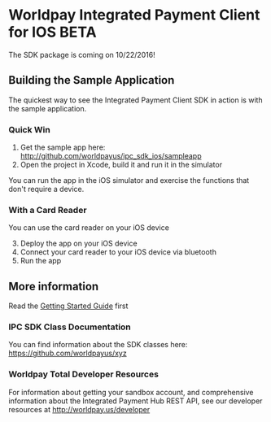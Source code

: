 # Worldpay Integrated Payment Client for IOS BETA

The SDK package is coming on 10/22/2016!



## Building the Sample Application
The quickest way to see the Integrated Payment Client SDK in action is with the sample application.

### Quick Win
1.  Get the sample app here:  http://github.com/worldpayus/ipc_sdk_ios/sampleapp
2.  Open the project in Xcode, build it and run it in the simulator

You can run the app in the iOS simulator and exercise the functions that don't require a device.

### With a Card Reader
You can use the card reader on your iOS device

3.  Deploy the app on your iOS device
4.  Connect your card reader to your iOS device via bluetooth
5.  Run the app

## More information
Read the [Getting Started Guide](https://github.com/worldpayus/ipc_sdk_ios/blob/master/docs/Getting%20Started%20with%20the%20Worldpay%20IPC%20SDK%20for%20iOS%20beta%201.pdf) first

### IPC SDK Class Documentation
You can find information about the SDK classes here: https://github.com/worldpayus/xyz

### Worldpay Total Developer Resources
For information about getting your sandbox account, and comprehensive information about the Integrated Payment Hub REST API, see our developer resources at http://worldpay.us/developer


